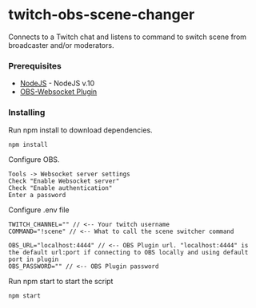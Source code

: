 # twitch-obs-scene-changer
Connects to a Twitch chat and listens to command to switch scene from broadcaster and/or moderators.

### Prerequisites
* [NodeJS](https://nodejs.org/en/) - NodeJS v.10
* [OBS-Websocket Plugin](https://obsproject.com/forum/resources/obs-websocket-remote-control-of-obs-studio-made-easy.466/) 

### Installing
Run npm install to download dependencies.
```
npm install
```

Configure OBS.
```
Tools -> Websocket server settings
Check "Enable Websocket server"
Check "Enable authentication"
Enter a password
```

Configure .env file
```
TWITCH_CHANNEL="" // <-- Your twitch username
COMMAND="!scene" // <-- What to call the scene switcher command

OBS_URL="localhost:4444" // <-- OBS Plugin url. "localhost:4444" is the default url:port if connecting to OBS locally and using default port in plugin
OBS_PASSWORD="" // <-- OBS Plugin password
```

Run npm start to start the script
```
npm start
```
